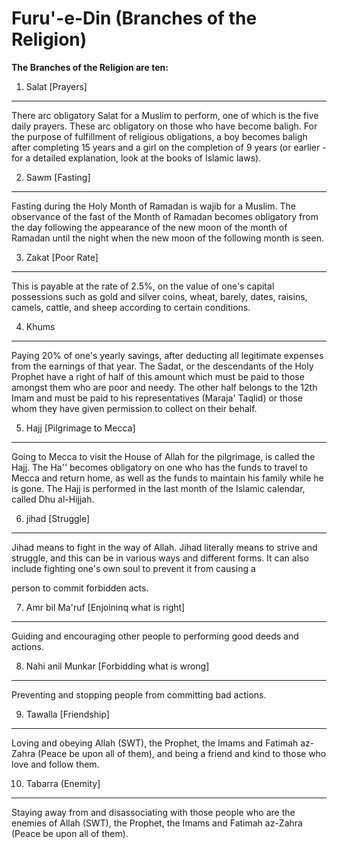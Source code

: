 Furu'-e-Din (Branches of the Religion)
======================================

**The Branches of the Religion are ten:**

1. Salat [Prayers]
------------------

There arc obligatory Salat for a Muslim to perform, one of which is the
five daily prayers. These arc obligatory on those who have become
baligh. For the purpose of fulfillment of religious obligations, a boy
becomes baligh after completing 15 years and a girl on the completion of
9 years (or earlier - for a detailed explanation, look at the books of
Islamic laws).

2. Sawm [Fasting]
-----------------

Fasting during the Holy Month of Ramadan is wajib for a Muslim. The
observance of the fast of the Month of Ramadan becomes obligatory from
the day following the appearance of the new moon of the month of Ramadan
until the night when the new moon of the following month is seen.

3. Zakat [Poor Rate]
--------------------

This is payable at the rate of 2.5%, on the value of one's capital
possessions such as gold and silver coins, wheat, barely, dates,
raisins, camels, cattle, and sheep according to certain conditions.

4. Khums
--------

Paying 20% of one's yearly savings, after deducting all legitimate
expenses from the earnings of that year. The Sadat, or the descendants
of the Holy Prophet have a right of half of this amount which must be
paid to those amongst them who are poor and needy. The other half
belongs to the 12th Imam and must be paid to his representatives
(Maraja' Taqlid) or those whom they have given permission to collect on
their behalf.

5. Hajj [Pilgrimage to Mecca]
-----------------------------

Going to Mecca to visit the House of Allah for the pilgrimage, is called
the Hajj. The Ha'' becomes obligatory on one who has the funds to travel
to Mecca and return home, as well as the funds to maintain his family
while he is gone. The Hajj is performed in the last month of the Islamic
calendar, called Dhu al-Hijjah.

6. jihad [Struggle]
-------------------

Jihad means to fight in the way of Allah. Jihad literally means to
strive and struggle, and this can be in various ways and different
forms. It can also include fighting one's own soul to prevent it from
causing a

person to commit forbidden acts.

7. Amr bil Ma'ruf [Enjoininq what is right]
-------------------------------------------

Guiding and encouraging other people to performing good deeds and
actions.

8. Nahi anil Munkar [Forbidding what is wrong]
----------------------------------------------

Preventing and stopping people from committing bad actions.

9. Tawalla [Friendship]
-----------------------

Loving and obeying Allah (SWT), the Prophet, the Imams and Fatimah
az-Zahra (Peace be upon all of them), and being a friend and kind to
those who love and follow them.

10. Tabarra (Enemity]
---------------------

Staying away from and disassociating with those people who are the
enemies of Allah (SWT), the Prophet, the Imams and Fatimah az-Zahra
(Peace be upon all of them).


